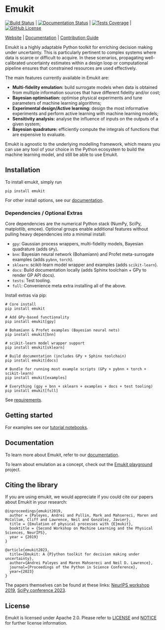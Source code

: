 # Emukit

[![Build Status](https://github.com/EmuKit/emukit/workflows/Tests/badge.svg)](https://github.com/EmuKit/emukit/actions?query=workflow%3ATests) |
[![Documentation Status](https://readthedocs.org/projects/emukit/badge/?version=latest)](https://emukit.readthedocs.io/en/latest/?badge=latest) |
[![Tests Coverage](https://codecov.io/gh/emukit/emukit/branch/main/graph/badge.svg)](https://codecov.io/gh/emukit/emukit) |
[![GitHub License](https://img.shields.io/github/license/emukit/emukit.svg)](https://github.com/emukit/emukit/blob/main/LICENSE)

[Website](https://emukit.github.io/) |
[Documentation](https://emukit.readthedocs.io/) |
[Contribution Guide](CONTRIBUTING.md)

Emukit is a highly adaptable Python toolkit for enriching decision making under uncertainty. This is particularly pertinent to complex systems where data is scarce or difficult to acquire. In these scenarios, propagating well-calibrated uncertainty estimates within a design loop or computational pipeline ensures that constrained resources are used effectively.

The main features currently available in Emukit are:

* **Multi-fidelity emulation:** build surrogate models when data is obtained from multiple information sources that have different fidelity and/or cost;
* **Bayesian optimisation:** optimise physical experiments and tune parameters of machine learning algorithms;
* **Experimental design/Active learning:** design the most informative experiments and perform active learning with machine learning models;
* **Sensitivity analysis:** analyse the influence of inputs on the outputs of a given system;
* **Bayesian quadrature:** efficiently compute the integrals of functions that are expensive to evaluate.

Emukit is agnostic to the underlying modelling framework, which means you can use any tool of your choice in the Python ecosystem to build the machine learning model, and still be able to use Emukit.

## Installation

To install emukit, simply run
```
pip install emukit
```

For other install options, see our [documentation](https://emukit.readthedocs.io/en/latest/installation.html).

### Dependencies / Optional Extras
Core dependencies are the numerical Python stack (NumPy, SciPy, matplotlib, emcee). Optional groups enable additional features without pulling heavy dependencies into a minimal install:

- `gpy`: Gaussian process wrappers, multi-fidelity models, Bayesian quadrature (adds `GPy`).
- `bnn`: Bayesian neural network (Bohamiann) and Profet meta-surrogate examples (adds `pybnn`, `torch`).
- `sklearn`: scikit-learn model wrapper and examples (adds `scikit-learn`).
- `docs`: Build documentation locally (adds Sphinx toolchain + GPy to render GP API docs).
- `tests`: Test tooling.
- `full`: Convenience meta extra installing all of the above.

Install extras via pip:
```
# Core install
pip install emukit

# Add GPy-based functionality
pip install emukit[gpy]

# Bohamiann & Profet examples (Bayesian neural nets)
pip install emukit[bnn]

# scikit-learn model wrapper support
pip install emukit[sklearn]

# Build documentation (includes GPy + Sphinx toolchain)
pip install emukit[docs]

# Bundle for running most example scripts (GPy + pybnn + torch + scikit-learn)
pip install emukit[examples]

# Everything (gpy + bnn + sklearn + examples + docs + test tooling)
pip install emukit[full]
```
See [requirements](requirements/requirements.txt).

## Getting started
For examples see our [tutorial notebooks](http://nbviewer.jupyter.org/github/emukit/emukit/blob/main/notebooks/index.ipynb).

## Documentation
To learn more about Emukit, refer to our [documentation](https://emukit.readthedocs.io).

To learn about emulation as a concept, check out the [Emukit playground](https://github.com/amzn/Emukit-playground) project.

## Citing the library

If you are using emukit, we would appreciate if you could cite our papers about Emukit in your research:

    @inproceedings{emukit2019,
      author = {Paleyes, Andrei and Pullin, Mark and Mahsereci, Maren and McCollum, Cliff and Lawrence, Neil and González, Javier},
      title = {Emulation of physical processes with {E}mukit},
      booktitle = {Second Workshop on Machine Learning and the Physical Sciences, NeurIPS},
      year = {2019}
    }

    @article{emukit2023,
      title={Emukit: A {P}ython toolkit for decision making under uncertainty},
      author={Andrei Paleyes and Maren Mahsereci and Neil D. Lawrence},
      journal={Proceedings of the Python in Science Conference},
      year={2023}
    }

The papers themselves can be found at these links: [NeurIPS workshop 2019](https://arxiv.org/abs/2110.13293), [SciPy conference 2023](https://conference.scipy.org/proceedings/scipy2023/emukit.html).

## License

Emukit is licensed under Apache 2.0. Please refer to [LICENSE](LICENSE) and [NOTICE](NOTICE) for further license information.
